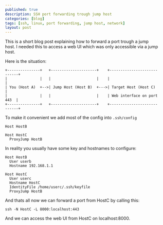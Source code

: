 ```yaml
---
published: true
description: SSH port forwarding trough jump host
categories: [blog]
tags: [ssh, linux, port forwarding, jump host, network]
layout: post
---
```



This is a short blog post explaining how to 
forward a port trough a jump host.
I needed this to access a web UI which was only accessible via a jump host.

Here is the situation:

```
+---------------+   +---------------------+    +----------------------------+
|               |   |                     |    |                            |
| You (Host A)  +-->| Jump Host (Host B)  +--->| Target Host (Host C)       |
|               |   |                     |    | Web interface on port 443  |
+---------------+   +---------------------+    +----------------------------+
```

To make it convenient we add most of the config into `.ssh/config`

```
Host HostB

Host HostC
  ProxyJump HostB
```

In reality you usually have some key and hostnames to configure:

```
Host HostB
  User userb
  Hostname 192.168.1.1

Host HostC
  User userc
  Hostname HostC
  IdentityFile /home/userc/.ssh/keyfile
  ProxyJump HostB
```

And thats all now we can forward a port from HostC by calling this:

```
ssh -N HostC -L 8000:localhost:443
```

And we can access the web UI from HostC on localhost:8000.